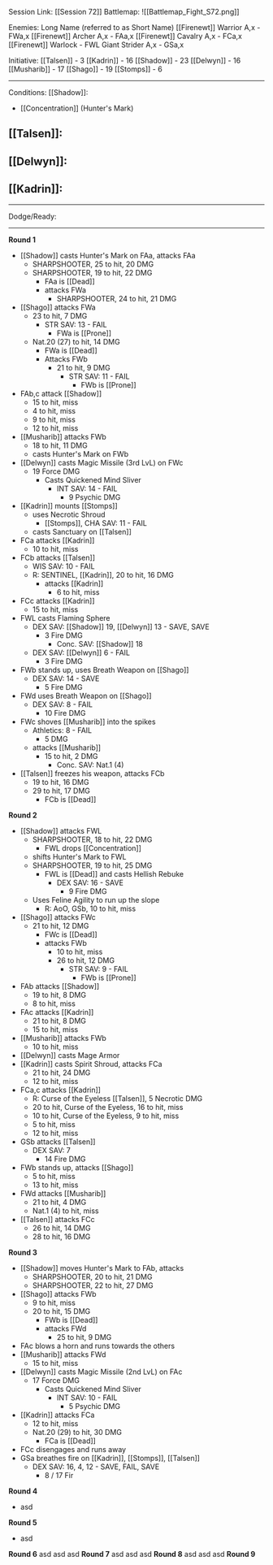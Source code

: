 Session Link:
[[Session 72]]
Battlemap:
![[Battlemap_Fight_S72.png]]

Enemies:
Long Name (referred to as Short Name)
[[Firenewt]] Warrior A,x - FWa,x
[[Firenewt]] Archer A,x - FAa,x
[[Firenewt]] Cavalry A,x - FCa,x
[[Firenewt]] Warlock - FWL
Giant Strider A,x - GSa,x

Initiative:
[[Talsen]] - 3
[[Kadrin]] - 16
[[Shadow]] - 23
[[Delwyn]] - 16
[[Musharib]] - 17
[[Shago]] - 19
[[Stomps]] - 6

---
Conditions:
[[Shadow]]:
- [[Concentration]] (Hunter's Mark)

[[Talsen]]:
- 

[[Delwyn]]:
- 

[[Kadrin]]:
- 
---
Dodge/Ready:

---
**Round 1**
- [[Shadow]] casts Hunter's Mark on FAa, attacks FAa
	- SHARPSHOOTER, 25 to hit, 20 DMG
	- SHARPSHOOTER, 19 to hit, 22 DMG
		- FAa is [[Dead]]
		- attacks FWa
			- SHARPSHOOTER, 24 to hit, 21 DMG
- [[Shago]] attacks FWa
	- 23 to hit, 7 DMG
		- STR SAV: 13 - FAIL
			- FWa is [[Prone]]
	- Nat.20 (27) to hit, 14 DMG
		- FWa is [[Dead]]
		- Attacks FWb
			- 21 to hit, 9 DMG
				- STR SAV: 11 - FAIL
					- FWb is [[Prone]]
- FAb,c attack [[Shadow]]
	- 15 to hit, miss
	- 4 to hit, miss
	- 9 to hit, miss
	- 12 to hit, miss
- [[Musharib]] attacks FWb
	- 18 to hit, 11 DMG
	- casts Hunter's Mark on FWb
- [[Delwyn]] casts Magic Missile (3rd LvL) on FWc
	- 19 Force DMG
		- Casts Quickened Mind Sliver
			- INT SAV: 14 - FAIL
				- 9 Psychic DMG
- [[Kadrin]] mounts [[Stomps]]
	- uses Necrotic Shroud
		- [[Stomps]], CHA SAV: 11 - FAIL
	- casts Sanctuary on [[Talsen]]
- FCa attacks [[Kadrin]]
	- 10 to hit, miss
- FCb attacks [[Talsen]]
	- WIS SAV: 10 - FAIL
	- R: SENTINEL, [[Kadrin]], 20 to hit, 16 DMG
		- attacks [[Kadrin]]
			- 6 to hit, miss
- FCc attacks [[Kadrin]]
	- 15 to hit, miss
- FWL casts Flaming Sphere
	- DEX SAV: [[Shadow]] 19, [[Delwyn]] 13 - SAVE, SAVE
		- 3 Fire DMG
			- Conc. SAV: [[Shadow]] 18
	- DEX SAV: [[Delwyn]] 6 - FAIL
		- 3 Fire DMG
- FWb stands up, uses Breath Weapon on [[Shago]]
	- DEX SAV: 14 - SAVE
		- 5 Fire DMG
- FWd uses Breath Weapon on [[Shago]]
	- DEX SAV: 8 - FAIL
		- 10 Fire DMG
- FWc shoves [[Musharib]] into the spikes
	- Athletics: 8 - FAIL
		- 5 DMG
	- attacks [[Musharib]]
		- 15 to hit, 2 DMG
			- Conc. SAV: Nat.1 (4)
- [[Talsen]] freezes his weapon, attacks FCb
	- 19 to hit, 16 DMG
	- 29 to hit, 17 DMG
		- FCb is [[Dead]]

**Round 2**
- [[Shadow]] attacks FWL
	- SHARPSHOOTER, 18 to hit, 22 DMG
		- FWL drops [[Concentration]]
	- shifts Hunter's Mark to FWL
	- SHARPSHOOTER, 19 to hit, 25 DMG
		- FWL is [[Dead]] and casts Hellish Rebuke 
			- DEX SAV: 16 - SAVE
				- 9 Fire DMG
	- Uses Feline Agility to run up the slope
		- R: AoO, GSb, 10 to hit, miss
- [[Shago]] attacks FWc
	- 21 to hit, 12 DMG
		- FWc is [[Dead]]
		- attacks FWb
			- 10 to hit, miss
			- 26 to hit, 12 DMG
				- STR SAV: 9 - FAIL
					- FWb is [[Prone]]
- FAb attacks [[Shadow]]
	- 19 to hit, 8 DMG
	- 8 to hit, miss
- FAc attacks [[Kadrin]]
	- 21 to hit, 8 DMG
	- 15 to hit, miss
- [[Musharib]] attacks FWb
	- 10 to hit, miss
- [[Delwyn]] casts Mage Armor
- [[Kadrin]] casts Spirit Shroud, attacks FCa
	- 21 to hit, 24 DMG
	- 12 to hit, miss
- FCa,c attacks [[Kadrin]]
	- R: Curse of the Eyeless [[Talsen]], 5 Necrotic DMG
	- 20 to hit, Curse of the Eyeless, 16 to hit, miss
	- 10 to hit, Curse of the Eyeless, 9 to hit, miss
	- 5 to hit, miss
	- 12 to hit, miss
- GSb attacks [[Talsen]]
	- DEX SAV: 7
		- 14 Fire DMG
- FWb stands up, attacks [[Shago]]
	- 5 to hit, miss
	- 13 to hit, miss
- FWd attacks [[Musharib]]
	- 21 to hit, 4 DMG
	- Nat.1 (4) to hit, miss
- [[Talsen]] attacks FCc
	- 26 to hit, 14 DMG
	- 28 to hit, 16 DMG

**Round 3**
- [[Shadow]] moves Hunter's Mark to FAb, attacks
	- SHARPSHOOTER, 20 to hit, 21 DMG
	- SHARPSHOOTER, 22 to hit, 27 DMG
- [[Shago]] attacks FWb
	- 9 to hit, miss
	- 20 to hit, 15 DMG
		- FWb is [[Dead]]
		- attacks FWd
			- 25 to hit, 9 DMG
- FAc blows a horn and runs towards the others
- [[Musharib]] attacks FWd
	- 15 to hit, miss
- [[Delwyn]] casts Magic Missile (2nd LvL) on FAc
	- 17 Force DMG
		- Casts Quickened Mind Sliver
			- INT SAV: 10 - FAIL
				- 5 Psychic DMG
- [[Kadrin]] attacks FCa
	- 12 to hit, miss
	- Nat.20 (29) to hit, 30 DMG
		- FCa is [[Dead]]
- FCc disengages and runs away
- GSa breathes fire on [[Kadrin]], [[Stomps]], [[Talsen]]
	- DEX SAV: 16, 4, 12 - SAVE, FAIL, SAVE
		- 8 / 17 Fir

**Round 4**
- asd

**Round 5**
- asd

**Round 6**
asd
asd
asd
**Round 7**
asd
asd
asd
**Round 8**
asd
asd
asd
**Round 9**
